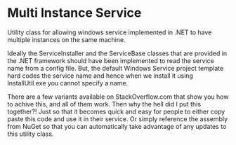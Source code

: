 Multi Instance Service
=====================

Utility class for allowing windows service implemented in .NET to have multiple instances on the same machine.

Ideally the ServiceInstaller and the ServiceBase classes that are provided in the .NET framework should have been implemented to read the service name from a config file. But, the default Windows Service project template hard codes the service name and hence when we install it using InstallUtil.exe you cannot specify a name.

There are a few variants available on StackOverflow.com that show you how to achive this, and all of them work. Then why the hell did I put this together?! Just so that it becomes quick and easy for people to either copy paste this code and use it in their service. Or simply reference the assembly from NuGet so that you can automatically take advantage of any updates to this utility class.

